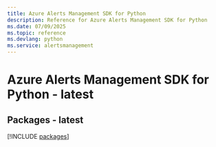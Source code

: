 ```yaml
---
title: Azure Alerts Management SDK for Python
description: Reference for Azure Alerts Management SDK for Python
ms.date: 07/09/2025
ms.topic: reference
ms.devlang: python
ms.service: alertsmanagement
---
```

# Azure Alerts Management SDK for Python - latest
## Packages - latest
[!INCLUDE [packages](alerts-management-index.md)]